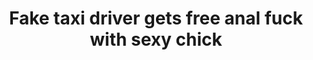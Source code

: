 ---
layout: post
title: Fake taxi driver gets free anal fuck with sexy chick
duration: '10:13'
view: 182
rate: 2
video: 'https://flashservice.xvideos.com/embedframe/28407657'
priority: 0.9
changefreq: daily
---